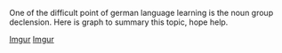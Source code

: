 One of the difficult point of german language learning is the noun group declension.
Here is graph to summary this topic, hope help.

[Imgur](http://i.imgur.com/JypVXQB.png)
[Imgur](http://i.imgur.com/DG2V5ez.png)
